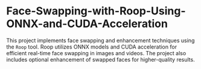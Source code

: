 # Face-Swapping-with-Roop-Using-ONNX-and-CUDA-Acceleration
This project implements face swapping and enhancement techniques using the `Roop` tool. Roop utilizes ONNX models and CUDA acceleration for efficient real-time face swapping in images and videos. The project also includes optional enhancement of swapped faces for higher-quality results.

